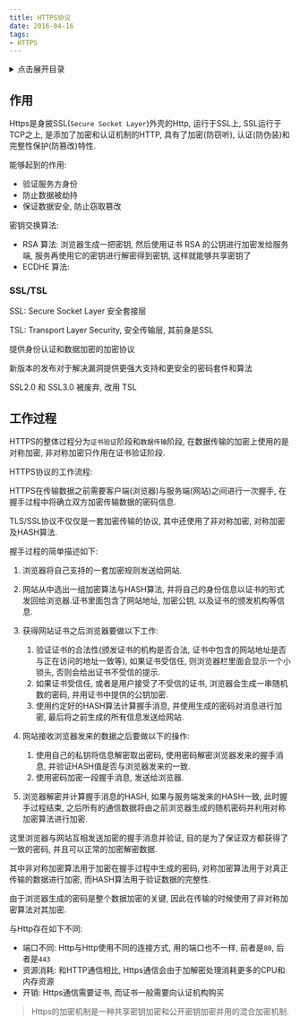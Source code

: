 ```yaml
---
title: HTTPS协议
date: 2016-04-16
tags:
- HTTPS
---
```

<details>
<summary>点击展开目录</summary>
<!-- TOC -->

- [作用](#作用)
    - [SSL/TSL](#ssltsl)
- [工作过程](#工作过程)

<!-- /TOC -->
</details>

## 作用

Https是身披SSL(`Secure Socket Layer`)外壳的Http, 运行于SSL上, SSL运行于TCP之上, 是添加了加密和认证机制的HTTP,
具有了加密(防窃听), 认证(防伪装)和完整性保护(防篡改)特性.

能够起到的作用:

* 验证服务方身份
* 防止数据被劫持
* 保证数据安全, 防止窃取篡改

密钥交换算法:

* RSA 算法: 浏览器生成一把密钥, 然后使用证书 RSA 的公钥进行加密发给服务端, 服务再使用它的密钥进行解密得到密钥, 这样就能够共享密钥了
* ECDHE 算法:

### SSL/TSL

SSL: Secure Socket Layer 安全套接层

TSL: Transport Layer Security, 安全传输层, 其前身是SSL

提供身份认证和数据加密的加密协议

新版本的发布对于解决漏洞提供更强大支持和更安全的密码套件和算法

SSL2.0 和 SSL3.0 被废弃, 改用 TSL

## 工作过程

HTTPS的整体过程分为`证书验证`阶段和`数据传输`阶段, 在数据传输的加密上使用的是对称加密, 非对称加密只作用在证书验证阶段.

HTTPS协议的工作流程:

HTTPS在传输数据之前需要客户端(浏览器)与服务端(网站)之间进行一次握手, 在握手过程中将确立双方加密传输数据的密码信息.

TLS/SSL协议不仅仅是一套加密传输的协议, 其中还使用了非对称加密, 对称加密及HASH算法.

握手过程的简单描述如下:

1. 浏览器将自己支持的一套加密规则发送给网站.
2. 网站从中选出一组加密算法与HASH算法, 并将自己的身份信息以证书的形式发回给浏览器.证书里面包含了网站地址, 加密公钥, 以及证书的颁发机构等信息.
3. 获得网站证书之后浏览器要做以下工作:
    1. 验证证书的合法性(颁发证书的机构是否合法, 证书中包含的网站地址是否与正在访问的地址一致等), 如果证书受信任, 则浏览器栏里面会显示一个小锁头, 否则会给出证书不受信的提示.
    2. 如果证书受信任, 或者是用户接受了不受信的证书, 浏览器会生成一串随机数的密码, 并用证书中提供的公钥加密.
    3. 使用约定好的HASH算法计算握手消息, 并使用生成的密码对消息进行加密, 最后将之前生成的所有信息发送给网站.

4. 网站接收浏览器发来的数据之后要做以下的操作:
    1. 使用自己的私钥将信息解密取出密码, 使用密码解密浏览器发来的握手消息, 并验证HASH值是否与浏览器发来的一致.
    2. 使用密码加密一段握手消息, 发送给浏览器.

5. 浏览器解密并计算握手消息的HASH, 如果与服务端发来的HASH一致, 此时握手过程结束, 之后所有的通信数据将由之前浏览器生成的随机密码并利用对称加密算法进行加密.

这里浏览器与网站互相发送加密的握手消息并验证, 目的是为了保证双方都获得了一致的密码, 并且可以正常的加密解密数据.

其中非对称加密算法用于加密在握手过程中生成的密码, 对称加密算法用于对真正传输的数据进行加密, 而HASH算法用于验证数据的完整性.

由于浏览器生成的密码是整个数据加密的关键, 因此在传输的时候使用了非对称加密算法对其加密.

与Http存在如下不同:

* 端口不同: Http与Http使用不同的连接方式, 用的端口也不一样, 前者是`80`, 后者是`443`
* 资源消耗: 和HTTP通信相比, Https通信会由于加解密处理消耗更多的CPU和内存资源
* 开销: Https通信需要证书, 而证书一般需要向认证机构购买

> Https的加密机制是一种共享密钥加密和公开密钥加密并用的混合加密机制.
